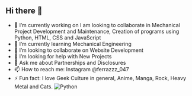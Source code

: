 ## Hi there 👋

- 🔭 I’m currently working on I am looking to collaborate in Mechanical Project Development and Maintenance,
Creation of programs using Python, HTML, CSS and JavaScript
- 🌱 I’m currently learning Mechanical Engineering
- 👯 I’m looking to collaborate on Website Development
- 🤔 I’m looking for help with New Projects
- 💬 Ask me about Partnerships and Disclosures
- 📫 How to reach me: Instagram @ferrazzz_047
- ⚡ Fun fact: I love Geek Culture in general, Anime, Manga, Rock, Heavy Metal and Cats.
![Python](https://img.shields.io/badge/Python-3776AB?style=for-the-badge&logo=python&logoColor=white)

